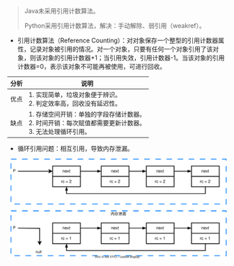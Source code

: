 > Java未采用引用计数算法。
>
> Python采用引用计数算法，解决：手动解除、弱引用（weakref）。

- 引用计数算法（Reference Counting）：对对象保存一个整型的引用计数器属性，记录对象被引用的情况。对一个对象，只要有任何一个对象引用了该对象，则该对象的引用计数器+1；当引用失效，引用计数器-1。当该对象的引用计数器=0，表示该对象不可能再被使用，可进行回收。

| 分析 | 说明                                                         |
| ---- | ------------------------------------------------------------ |
| 优点 | 1. 实现简单，垃圾对象便于辨识。<br />2. 判定效率高，回收没有延迟性。 |
| 缺点 | 1. 存储空间开销：单独的字段存储计数器。<br />2. 时间开销：每次赋值都需要更新计数器。<br />3. 无法处理循环引用。 |

- 循环引用问题：相互引用，导致内存泄漏。

<img src="../../pictures/JVM-循环引用导致内存泄漏.svg" width="600"/> 